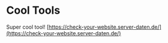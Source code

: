 # Cool Tools

Super cool tool! [https://check-your-website.server-daten.de/](https://check-your-website.server-daten.de/)